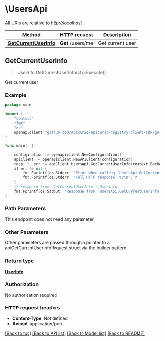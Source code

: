 # \UsersApi

All URIs are relative to *http://localhost*

Method | HTTP request | Description
------------- | ------------- | -------------
[**GetCurrentUserInfo**](UsersApi.md#GetCurrentUserInfo) | **Get** /users/me | Get current user



## GetCurrentUserInfo

> UserInfo GetCurrentUserInfo(ctx).Execute()

Get current user



### Example

```go
package main

import (
    "context"
    "fmt"
    "os"
    openapiclient "github.com/Apicurio/apicurio-registry-client-sdk-go"
)

func main() {

    configuration := openapiclient.NewConfiguration()
    apiClient := openapiclient.NewAPIClient(configuration)
    resp, r, err := apiClient.UsersApi.GetCurrentUserInfo(context.Background()).Execute()
    if err != nil {
        fmt.Fprintf(os.Stderr, "Error when calling `UsersApi.GetCurrentUserInfo``: %v\n", err)
        fmt.Fprintf(os.Stderr, "Full HTTP response: %v\n", r)
    }
    // response from `GetCurrentUserInfo`: UserInfo
    fmt.Fprintf(os.Stdout, "Response from `UsersApi.GetCurrentUserInfo`: %v\n", resp)
}
```

### Path Parameters

This endpoint does not need any parameter.

### Other Parameters

Other parameters are passed through a pointer to a apiGetCurrentUserInfoRequest struct via the builder pattern


### Return type

[**UserInfo**](UserInfo.md)

### Authorization

No authorization required

### HTTP request headers

- **Content-Type**: Not defined
- **Accept**: application/json

[[Back to top]](#) [[Back to API list]](../README.md#documentation-for-api-endpoints)
[[Back to Model list]](../README.md#documentation-for-models)
[[Back to README]](../README.md)

